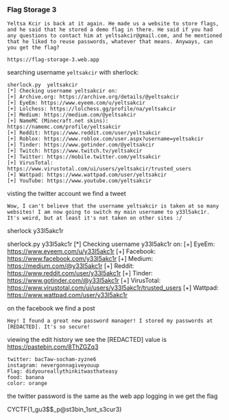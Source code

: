 ### Flag Storage 3

```
Yeltsa Kcir is back at it again. He made us a website to store flags, and he said that he stored a demo flag in there. He said if you had any questions to contact him at yeltsakcir@gmail.com, and he mentioned that he liked to reuse passwords, whatever that means. Anyways, can you get the flag?

https://flag-storage-3.web.app
```

searching username `yeltsakcir` with sherlock:

```
sherlock.py  yeltsakcir
[*] Checking username yeltsakcir on:
[+] Archive.org: https://archive.org/details/@yeltsakcir
[+] EyeEm: https://www.eyeem.com/u/yeltsakcir
[+] Lolchess: https://lolchess.gg/profile/na/yeltsakcir
[+] Medium: https://medium.com/@yeltsakcir
[+] NameMC (Minecraft.net skins): https://namemc.com/profile/yeltsakcir
[+] Reddit: https://www.reddit.com/user/yeltsakcir
[+] Roblox: https://www.roblox.com/user.aspx?username=yeltsakcir
[+] Tinder: https://www.gotinder.com/@yeltsakcir
[+] Twitch: https://www.twitch.tv/yeltsakcir
[+] Twitter: https://mobile.twitter.com/yeltsakcir
[+] VirusTotal: https://www.virustotal.com/ui/users/yeltsakcir/trusted_users
[+] Wattpad: https://www.wattpad.com/user/yeltsakcir
[+] YouTube: https://www.youtube.com/yeltsakcir
```

visting the twitter account we find a tweet

```
Wow, I can't believe that the username yeltsakcir is taken at so many websites! I am now going to switch my main username to y33l5akc1r. It's weird, but at least it's not taken on other sites :/
```

sherlock y33l5akc1r

sherlock.py  y33l5akc1r
[*] Checking username y33l5akc1r on:
[+] EyeEm: https://www.eyeem.com/u/y33l5akc1r
[+] Facebook: https://www.facebook.com/y33l5akc1r
[+] Medium: https://medium.com/@y33l5akc1r
[+] Reddit: https://www.reddit.com/user/y33l5akc1r
[+] Tinder: https://www.gotinder.com/@y33l5akc1r
[+] VirusTotal: https://www.virustotal.com/ui/users/y33l5akc1r/trusted_users
[+] Wattpad: https://www.wattpad.com/user/y33l5akc1r

on the facebook we find a post

```
Hey! I found a great new password manager! I stored my passwords at [REDACTED]. It's so secure!
```

viewing the edit history we see the \[REDACTED\] value is https://pastebin.com/8ThZGZq3

```
twitter: bacTaw-socham-zyzne6
instagram: nevergonnagiveyouup
Flag: didyoureallythinkitwasthateasy
food: banana
color: orange
```

the twitter password is the same as the web app
logging in we get the flag

CYCTF{1_gu3$$_p@st3bin_1snt_s3cur3}